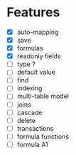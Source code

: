 # Features

- [x] auto-mapping
- [x] save
- [x] formulas
- [x] readonly fields
- [ ] type ?
- [ ] default value
- [ ] find
- [ ] indexing
- [ ] multi-table model
- [ ] joins
- [ ] cascade
- [ ] delete
- [ ] transactions
- [ ] formula functions
- [ ] formula A1